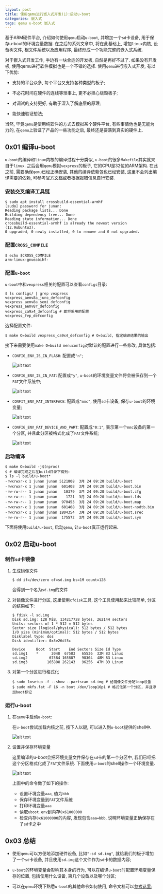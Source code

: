 ```yaml
---
layout: post
title: 使用qemu进行嵌入式开发(1):启动u-boot
categories: 嵌入式
tags: qemu u-boot 嵌入式
---
```


基于ARM硬件平台, 介绍如何使用`qemu`启动`u-boot`, 并增加一个`sd`卡设备, 用于保存u-boot的环境变量数据. 在之后的系列文章中, 将在此基础上, 增加`linux`内核, 设备树文件, 根文件系统以及应用程序, 最终形成一个功能完整的嵌入式系统.

对于嵌入式开发工作, 手边有一块合适的开发板, 自然是再好不过了. 如果没有开发板, 使用qemu进行软件模拟也是一个不错的选择. 使用`qemu`进行嵌入式开发, 有以下优势:

- 支持的平台众多, 每个平台又支持各种类型的板子;

- 不必花时间在硬件的连线等琐事上, 更不必担心烧毁板子;

- 对调试的支持更好, 有助于深入了解底层的原理;

- 能快速验证想法;

当然, 毕竟`qemu`是使用纯软件的方式去模拟某个硬件平台, 有些事情他也是无能为力的, 在`qemu`上验证了产品的一些功能之后, 最终还是要落到真实的硬件上.

## 0x01 编译u-boot

`u-boot`的编译和`linux`内核的编译过程十分类似, `u-boot`的很多`Makefile`其实就来自于`linux`. 之后会用`qemu`模拟`vexpress`的板子, 它的CPU是32位的ARM架构. 在此之前, 需要确保`qemu`已经正确安装, 其他的编译依赖包也已经安装, 这里不会列出编译需要的依赖, 可参考[官方文档](https://docs.u-boot.org/en/latest/build/index.html)或者根据报错信息自行安装.

### 安装交叉编译工具链

```shell
$ sudo apt install crossbuild-essential-armhf 
[sudo] password for junan: 
Reading package lists... Done
Building dependency tree... Done
Reading state information... Done
crossbuild-essential-armhf is already the newest version (12.9ubuntu3).
0 upgraded, 0 newly installed, 0 to remove and 0 not upgraded.
```

### 配置`CROSS_COMPILE`

```shell
$ echo $CROSS_COMPILE
arm-linux-gnueabihf-
```

### 配置`u-boot`

`u-boot`中和`vexpress`相关的配置可以查看`configs`目录:

```shell
$ ls configs/ | grep vexpress
vexpress_aemv8a_juno_defconfig
vexpress_aemv8a_semi_defconfig
vexpress_aemv8r_defconfig
vexpress_ca9x4_defconfig # 即将采用的配置
vexpress_fvp_defconfig
```

选择配置文件:

```shell
$ make O=build vexpress_ca9x4_defconfig # O=build, 指定编译结果的输出
```

接下来需要使用`make O=build menuconfig`对默认的配置进行一些修改, 具体包括:

- `CONFIG_ENV_IS_IN_FLASH`: 配置成`"n"`;

    ![alt text](<../assets/img/posts/2024-03-24-使用qemu进行嵌入式开发1/1.png>)

- `CONFIG_ENV_IS_IN_FAT`: 配置成`"y"`, `u-boot`的环境变量文件将会被保存到一个`FAT`文件系统中;

    ![alt text](<../assets/img/posts/2024-03-24-使用qemu进行嵌入式开发1/2.png>)

- `CONFIT_ENV_FAT_INTERFACE`: 配置成`"mmc"`, 使用`sd`卡设备, 保存`u-boot`的环境变量;

    ![alt text](<../assets/img/posts/2024-03-24-使用qemu进行嵌入式开发1/3.png>)

- `CONFIG_ENV_FAT_DEVICE_AND_PART`: 配置成`"0:1"`, 表示第一个`mmc`设备的第一个分区, 并且此分区被格式化成了`FAT`文件系统;

    ![alt text](<../assets/img/posts/2024-03-24-使用qemu进行嵌入式开发1/4.png>)


### 启动编译

```shell
$ make O=build -j$(nproc)
$ # 编译完成之后在build目录下得到:
$ ls -l build/u-boot*
-rwxrwxr-x 1 junan junan 5121008  3月 24 09:20 build/u-boot
-rwxrwxr-x 1 junan junan  601408  3月 24 09:20 build/u-boot.bin
-rw-rw-r-- 1 junan junan   10379  3月 24 09:20 build/u-boot.cfg
-rw-rw-r-- 1 junan junan    1721  3月 24 09:20 build/u-boot.lds
-rw-rw-r-- 1 junan junan  970453  3月 24 09:20 build/u-boot.map
-rwxrwxr-x 1 junan junan  601408  3月 24 09:20 build/u-boot-nodtb.bin
-rwxrwxr-x 1 junan junan 1804354  3月 24 09:20 build/u-boot.srec
-rw-rw-r-- 1 junan junan  175572  3月 24 09:20 build/u-boot.sym
```

下面将使用`build/u-boot`, 启动`qemu`, 让`u-boot`真正运行起来.

## 0x02 启动u-boot

### 制作`sd`卡镜像

1. 生成镜像文件

    ```shell
    $ dd if=/dev/zero of=sd.img bs=1M count=128
    ```
    会得到一个名为`sd.img`的文件

2. 对镜像文件进行分区, 这里使用`cfdisk`工具, 这个工具使用起来比较简单, 分区的结果如下:

    ```shell
    $ fdisk -l sd.img 
    Disk sd.img: 128 MiB, 134217728 bytes, 262144 sectors
    Units: sectors of 1 * 512 = 512 bytes
    Sector size (logical/physical): 512 bytes / 512 bytes
    I/O size (minimum/optimal): 512 bytes / 512 bytes
    Disklabel type: dos
    Disk identifier: 0x5e26df5c

    Device     Boot  Start    End Sectors Size Id Type
    sd.img1    *      2048  67583   65536  32M 83 Linux
    sd.img2          67584 165887   98304  48M 83 Linux
    sd.img3         165888 262143   96256  47M 83 Linux
    ```

3. 对第一个分区进行格式化

    ```shell
    $ sudo losetup -f --show --partscan sd.img # 给镜像文件分配loop设备
    $ sudo mkfs.fat -F 16 -n boot /dev/loop16p1 # 格式化第一个分区, 并且添加boot标记
    ```
### 运行u-boot

1. 在`qemu`中启动`u-boot`:

    在`u-boot`尝试加载内核之前, 按下人以键, 可以进入到`u-boot`提供的shell中.

    ![alt text](<../assets/img/posts/2024-03-24-使用qemu进行嵌入式开发1/5.png>)

2. 设置并保存环境变量

    这里编译的u-boot会把环境变量文件保存在`sd`卡的第一个分区中, 我们已经把这个分区格式化成了`FAT`文件系统. 下面使用`u-boot`的shell操作一个环境变量.

    ![alt text](<../assets/img/posts/2024-03-24-使用qemu进行嵌入式开发1/6.png>)

    上图中的命令做了如下的操作:

    - 设置环境变量`aaa`, 值为`bbb`
    - 保存环境变量到`FAT`文件系统
    - 打印环境变量`aaa`
    - 读取`uboot.env`到内存`0x61000000`
    - 检查内存`0x61000000`的内容, 发现包含`aaa=bbb`, 说明环境变量正确保存在了`sd`卡之中

## 0x03 总结

- 使用`qemu`可以方便地添加硬件设备, 比如`"-sd sd.img"`, 就给我们的板子增加了一个`sd`卡设备, 并且使用`sd.img`这个文件作为`sd`卡的数据内容;

- `u-boot`的环境变量会影响其本身的行为, 可以在编译`u-boot`时配置环境变量保存的位置, 包括使用什么设备, 第几个设备以及哪个分区;

- 可以在`qemu`环境下熟悉`u-boot`的其他命令如何使用, 命令文档可以[参考这里](https://docs.u-boot.org/en/latest/usage/index.html#shell-commands);